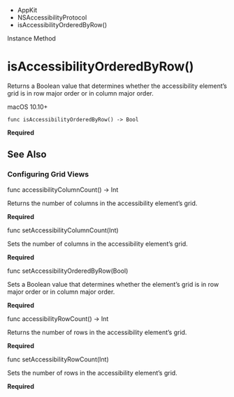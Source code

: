 

- AppKit
- NSAccessibilityProtocol
-  isAccessibilityOrderedByRow() 

Instance Method

# isAccessibilityOrderedByRow()

Returns a Boolean value that determines whether the accessibility element’s grid is in row major order or in column major order.

macOS 10.10+

``` source
func isAccessibilityOrderedByRow() -> Bool
```

**Required**

## See Also

### Configuring Grid Views

func accessibilityColumnCount() -> Int

Returns the number of columns in the accessibility element’s grid.

**Required**

func setAccessibilityColumnCount(Int)

Sets the number of columns in the accessibility element’s grid.

**Required**

func setAccessibilityOrderedByRow(Bool)

Sets a Boolean value that determines whether the element’s grid is in row major order or in column major order.

**Required**

func accessibilityRowCount() -> Int

Returns the number of rows in the accessibility element’s grid.

**Required**

func setAccessibilityRowCount(Int)

Sets the number of rows in the accessibility element’s grid.

**Required**

